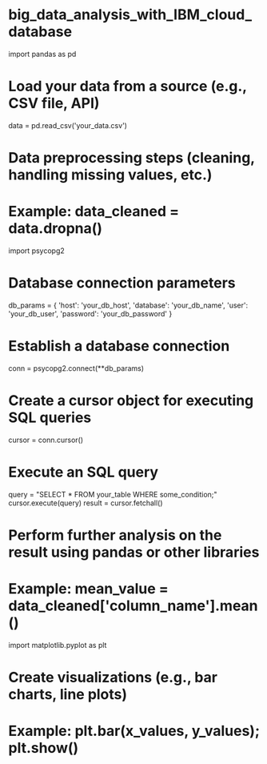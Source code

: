 # big_data_analysis_with_IBM_cloud_database
import pandas as pd

# Load your data from a source (e.g., CSV file, API)
data = pd.read_csv('your_data.csv')

# Data preprocessing steps (cleaning, handling missing values, etc.)
# Example: data_cleaned = data.dropna()
import psycopg2

# Database connection parameters
db_params = {
    'host': 'your_db_host',
    'database': 'your_db_name',
    'user': 'your_db_user',
    'password': 'your_db_password'
}

# Establish a database connection
conn = psycopg2.connect(**db_params)

# Create a cursor object for executing SQL queries
cursor = conn.cursor()
# Execute an SQL query
query = "SELECT * FROM your_table WHERE some_condition;"
cursor.execute(query)
result = cursor.fetchall()

# Perform further analysis on the result using pandas or other libraries
# Example: mean_value = data_cleaned['column_name'].mean()
import matplotlib.pyplot as plt

# Create visualizations (e.g., bar charts, line plots)
# Example: plt.bar(x_values, y_values); plt.show()
